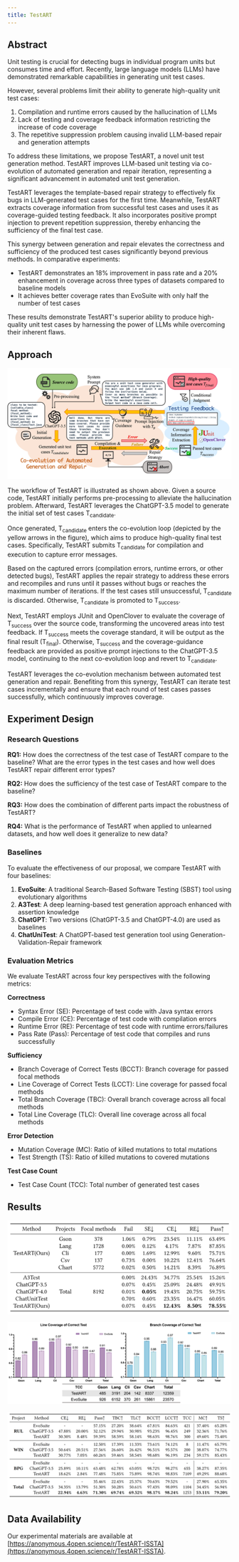```yaml
---
title: TestART
---
```


## Abstract

Unit testing is crucial for detecting bugs in individual program units but consumes time and effort. Recently, large language models (LLMs) have demonstrated remarkable capabilities in generating unit test cases.

However, several problems limit their ability to generate high-quality unit test cases:

1. Compilation and runtime errors caused by the hallucination of LLMs
2. Lack of testing and coverage feedback information restricting the increase of code coverage
3. The repetitive suppression problem causing invalid LLM-based repair and generation attempts

To address these limitations, we propose TestART, a novel unit test generation method. TestART improves LLM-based unit testing via co-evolution of automated generation and repair iteration, representing a significant advancement in automated unit test generation.

TestART leverages the template-based repair strategy to effectively fix bugs in LLM-generated test cases for the first time. Meanwhile, TestART extracts coverage information from successful test cases and uses it as coverage-guided testing feedback. It also incorporates positive prompt injection to prevent repetition suppression, thereby enhancing the sufficiency of the final test case.

This synergy between generation and repair elevates the correctness and sufficiency of the produced test cases significantly beyond previous methods. In comparative experiments:

- TestART demonstrates an 18% improvement in pass rate and a 20% enhancement in coverage across three types of datasets compared to baseline models
- It achieves better coverage rates than EvoSuite with only half the number of test cases

These results demonstrate TestART's superior ability to produce high-quality unit test cases by harnessing the power of LLMs while overcoming their inherent flaws.

## Approach

![TestART](./assets/img/TestART.jpg)

The workflow of TestART is illustrated as shown above. Given a source code, TestART initially performs pre-processing to alleviate the hallucination problem. Afterward, TestART leverages the ChatGPT-3.5 model to generate the initial set of test cases T<sub>candidate</sub>. 

Once generated, T<sub>candidate</sub> enters the co-evolution loop (depicted by the yellow arrows in the figure), which aims to produce high-quality final test cases. Specifically, TestART submits T<sub>candidate</sub> for compilation and execution to capture error messages.

Based on the captured errors (compilation errors, runtime errors, or other detected bugs), TestART applies the repair strategy to address these errors and recompiles and runs until it passes without bugs or reaches the maximum number of iterations. If the test cases still unsuccessful, T<sub>candidate</sub> is discarded. Otherwise, T<sub>candidate</sub> is promoted to T<sub>success</sub>. 

Next, TestART employs JUnit and OpenClover to evaluate the coverage of T<sub>success</sub> over the source code, transforming the uncovered areas into test feedback. If T<sub>success</sub> meets the coverage standard, it will be output as the final result (T<sub>final</sub>). Otherwise, T<sub>success</sub> and the coverage-guidance feedback are provided as positive prompt injections to the ChatGPT-3.5 model, continuing to the next co-evolution loop and revert to T<sub>candidate</sub>. 

TestART leverages the co-evolution mechanism between automated test generation and repair. Benefiting from this synergy, TestART can iterate test cases incrementally and ensure that each round of test cases passes successfully, which continuously improves coverage.

## Experiment Design

### Research Questions

**RQ1:** How does the correctness of the test case of TestART compare to the baseline? What are the error types in the test cases and how well does TestART repair different error types?

**RQ2:** How does the sufficiency of the test case of TestART compare to the baseline?

**RQ3:** How does the combination of different parts impact the robustness of TestART?

**RQ4:** What is the performance of TestART when applied to unlearned datasets, and how well does it generalize to new data?

### Baselines

To evaluate the effectiveness of our proposal, we compare TestART with four baselines:

1. **EvoSuite**: A traditional Search-Based Software Testing (SBST) tool using evolutionary algorithms
2. **A3Test**: A deep learning-based test generation approach enhanced with assertion knowledge
3. **ChatGPT**: Two versions (ChatGPT-3.5 and ChatGPT-4.0) are used as baselines
4. **ChatUniTest**: A ChatGPT-based test generation tool using Generation-Validation-Repair framework

### Evaluation Metrics

We evaluate TestART across four key perspectives with the following metrics:

**Correctness**
- Syntax Error (SE): Percentage of test code with Java syntax errors
- Compile Error (CE): Percentage of test code with compilation errors  
- Runtime Error (RE): Percentage of test code with runtime errors/failures
- Pass Rate (Pass): Percentage of test code that compiles and runs successfully

**Sufficiency** 
- Branch Coverage of Correct Tests (BCCT): Branch coverage for passed focal methods
- Line Coverage of Correct Tests (LCCT): Line coverage for passed focal methods
- Total Branch Coverage (TBC): Overall branch coverage across all focal methods
- Total Line Coverage (TLC): Overall line coverage across all focal methods

**Error Detection**
- Mutation Coverage (MC): Ratio of killed mutations to total mutations
- Test Strength (TS): Ratio of killed mutations to covered mutations

**Test Case Count**
- Test Case Count (TCC): Total number of generated test cases

## Results

![](./assets/img/correctness%20performance.png)

![](./assets/img/RQ2.png)

![](./assets/img/experimental%20results.png)

## Data Availability

Our experimental materials are available at [https://anonymous.4open.science/r/TestART-ISSTA](https://anonymous.4open.science/r/TestART-ISSTA).